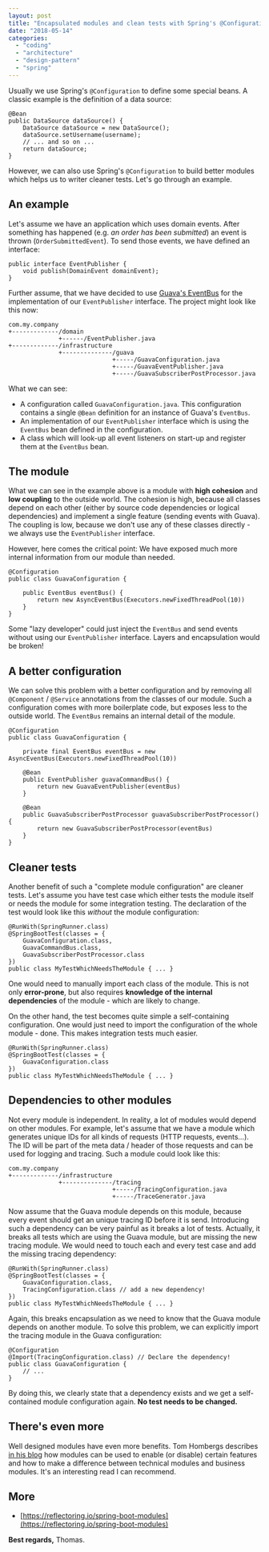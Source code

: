 ```yaml
---
layout: post
title: "Encapsulated modules and clean tests with Spring's @Configuration"
date: "2018-05-14"
categories: 
  - "coding"
  - "architecture"
  - "design-pattern"
  - "spring"
---
```


Usually we use Spring's `@Configuration` to define some special beans. A classic example is the definition of a data source:

    @Bean
    public DataSource dataSource() {
        DataSource dataSource = new DataSource();
        dataSource.setUsername(username);
        // ... and so on ...
        return dataSource;
    }

However, we can also use Spring's `@Configuration` to build better modules which helps us to writer cleaner tests. Let's go through an example.

## An example

Let's assume we have an application which uses domain events. After something has happened (e.g. _an order has been submitted_) an event is thrown (`OrderSubmittedEvent`). To send those events, we have defined an interface:

    public interface EventPublisher {
        void publish(DomainEvent domainEvent);
    }

Further assume, that we have decided to use [Guava's EventBus](https://github.com/google/guava/wiki/EventBusExplained) for the implementation of our `EventPublisher` interface. The project might look like this now:

    com.my.company
    +-------------/domain
                  +------/EventPublisher.java
    +-------------/infrastructure
                  +--------------/guava
                                 +-----/GuavaConfiguration.java
                                 +-----/GuavaEventPublisher.java
                                 +-----/GuavaSubscriberPostProcessor.java

What we can see:

- A configuration called `GuavaConfiguration.java`. This configuration contains a single `@Bean` definition for an instance of Guava's `EventBus`.
- An implementation of our `EventPublisher` interface which is using the `EventBus` bean defined in the configuration.
- A class which will look-up all event listeners on start-up and register them at the `EventBus` bean.

## The module

What we can see in the example above is a module with **high cohesion** and **low coupling** to the outside world. The cohesion is high, because all classes depend on each other (either by source code dependencies or logical dependencies) and implement a single feature (sending events with Guava). The coupling is low, because we don't use any of these classes directly - we always use the `EventPublisher` interface.

However, here comes the critical point: We have exposed much more internal information from our module than needed.

    @Configuration
    public class GuavaConfiguration {
    
        public EventBus eventBus() {
            return new AsyncEventBus(Executors.newFixedThreadPool(10))
        }
    }

Some "lazy developer" could just inject the `EventBus` and send events without using our `EventPublisher` interface. Layers and encapsulation would be broken!

## A better configuration

We can solve this problem with a better configuration and by removing all `@Component` / `@Service` annotations from the classes of our module. Such a configuration comes with more boilerplate code, but exposes less to the outside world. The `EventBus` remains an internal detail of the module.

    @Configuration
    public class GuavaConfiguration {
    
        private final EventBus eventBus = new AsyncEventBus(Executors.newFixedThreadPool(10))
    
        @Bean
        public EventPublisher guavaCommandBus() {
            return new GuavaEventPublisher(eventBus)
        }
    
        @Bean
        public GuavaSubscriberPostProcessor guavaSubscriberPostProcessor() {
            return new GuavaSubscriberPostProcessor(eventBus)
        }
    }

## Cleaner tests

Another benefit of such a "complete module configuration" are cleaner tests. Let's assume you have test case which either tests the module itself or needs the module for some integration testing. The declaration of the test would look like this _without_ the module configuration:

    @RunWith(SpringRunner.class)
    @SpringBootTest(classes = {
        GuavaConfiguration.class,
        GuavaCommandBus.class,
        GuavaSubscriberPostProcessor.class
    })
    public class MyTestWhichNeedsTheModule { ... }

One would need to manually import each class of the module. This is not only **error-prone**, but also requires **knowledge of the internal dependencies** of the module - which are likely to change.

On the other hand, the test becomes quite simple a self-containing configuration. One would just need to import the configuration of the whole module - done. This makes integration tests much easier.

    @RunWith(SpringRunner.class)
    @SpringBootTest(classes = {
        GuavaConfiguration.class
    })
    public class MyTestWhichNeedsTheModule { ... }

## Dependencies to other modules

Not every module is independent. In reality, a lot of modules would depend on other modules. For example, let's assume that we have a module which generates unique IDs for all kinds of requests (HTTP requests, events...). The ID will be part of the meta data / header of those requests and can be used for logging and tracing. Such a module could look like this:

    com.my.company
    +-------------/infrastructure
                  +--------------/tracing
                                 +-----/TracingConfiguration.java
                                 +-----/TraceGenerator.java

Now assume that the Guava module depends on this module, because every event should get an unique tracing ID before it is send. Introducing such a dependency can be very painful as it breaks a lot of tests. Actually, it breaks all tests which are using the Guava module, but are missing the new tracing module. We would need to touch each and every test case and add the missing tracing dependency:

    @RunWith(SpringRunner.class)
    @SpringBootTest(classes = {
        GuavaConfiguration.class,
        TracingConfiguration.class // add a new dependency!
    })
    public class MyTestWhichNeedsTheModule { ... }

Again, this breaks encapsulation as we need to know that the Guava module depends on another module. To solve this problem, we can explicitly import the tracing module in the Guava configuration:

    @Configuration
    @Import(TracingConfiguration.class) // Declare the dependency!
    public class GuavaConfiguration {
        // ...
    }

By doing this, we clearly state that a dependency exists and we get a self-contained module configuration again. **No test needs to be changed.**

## There's even more

Well designed modules have even more benefits. Tom Hombergs describes [in his blog](https://reflectoring.io/spring-boot-modules) how modules can be used to enable (or disable) certain features and how to make a difference between technical modules and business modules. It's an interesting read I can recommend.

## More

- [https://reflectoring.io/spring-boot-modules](https://reflectoring.io/spring-boot-modules)

**Best regards,** Thomas.
